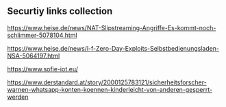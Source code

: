 Securtiy links collection
-------------------------


https://www.heise.de/news/NAT-Slipstreaming-Angriffe-Es-kommt-noch-schlimmer-5078104.html

https://www.heise.de/news/l-f-Zero-Day-Exploits-Selbstbedienungsladen-NSA-5064197.html

https://www.sofie-iot.eu/

https://www.derstandard.at/story/2000125783121/sicherheitsforscher-warnen-whatsapp-konten-koennen-kinderleicht-von-anderen-gesperrt-werden
